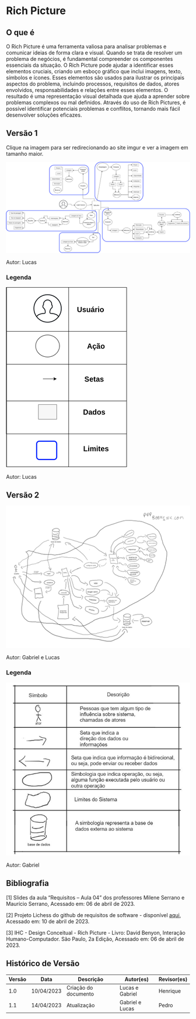 # Rich Picture

## O que é

O Rich Picture é uma ferramenta valiosa para analisar problemas e comunicar ideias de forma clara e visual. Quando se trata de resolver um problema de negócios, é fundamental compreender os componentes essenciais da situação. O Rich Picture pode ajudar a identificar esses elementos cruciais, criando um esboço gráfico que inclui imagens, texto, símbolos e ícones. Esses elementos são usados para ilustrar os principais aspectos do problema, incluindo processos, requisitos de dados, atores envolvidos, responsabilidades e relações entre esses elementos. O resultado é uma representação visual detalhada que ajuda a aprender sobre problemas complexos ou mal definidos. Através do uso de Rich Pictures, é possível identificar potenciais problemas e conflitos, tornando mais fácil desenvolver soluções eficazes.

## Versão 1

Clique na imagem para ser redirecionando ao site imgur e ver a imagem em tamanho maior.

[<img src="../../assets/richPicture/Booking_1.png">](https://imgur.com/a/avmCHWg)

Autor: Lucas

### Legenda

<img src="../../assets/richPicture/legenda_1.png">

Autor: Lucas

## Versão 2

[<img src="../../assets/richPicture/Booking_2.png">](https://imgur.com/wQ6Vs4A)

Autor: Gabriel e Lucas

### Legenda

<img src="../../assets/richPicture/legenda_2.jpeg">

Autor: Gabriel

## Bibliografia

[1] Slides da aula “Requisitos – Aula 04” dos professores Milene Serrano e Maurício Serrano, Acessado em: 06 de abril de 2023.

[2] Projeto Lichess do github de requisitos de software - disponível [aqui](https://requisitos-de-software.github.io/2022.2-Lichess/prerastreabilidade/richpicture/), Acessado em: 10 de abril de 2023.

[3] IHC - Design Conceitual - Rich Picture - Livro: David Benyon, Interação Humano-Computador. São Paulo, 2a Edição, Acessado em: 06 de abril de 2023.

## Histórico de Versão

| Versão | Data       | Descrição            | Autor(es)       | Revisor(es) |
| ------- | ---------- | ---------------------- | --------------- | ----------- |
| 1.0     | 10/04/2023 | Criação do documento | Lucas e Gabriel | Henrique    |
| 1.1     | 14/04/2023 | Atualização          | Gabriel e Lucas | Pedro       |
